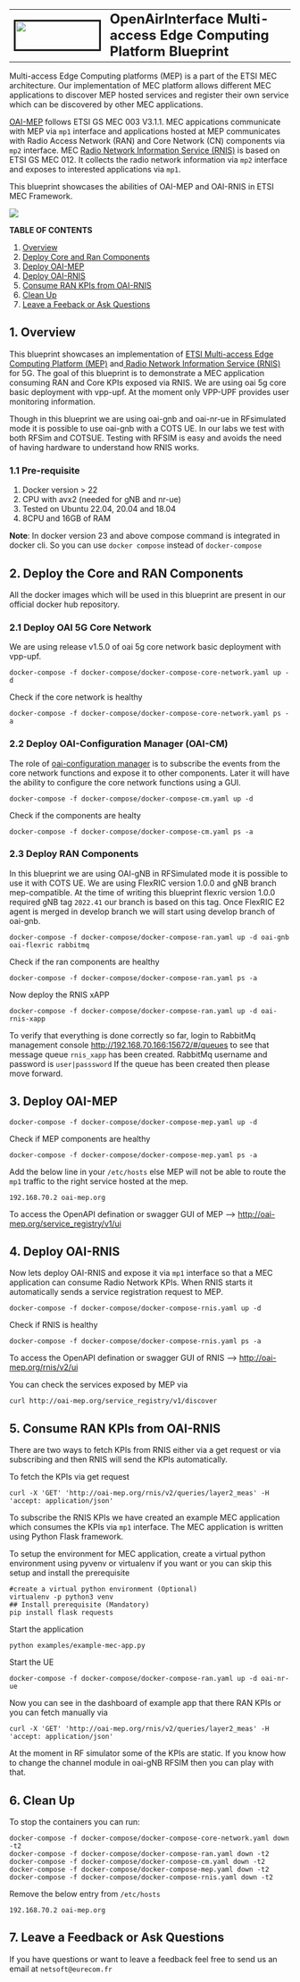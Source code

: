 <table style="border-collapse: collapse; border: none;">
  <tr style="border-collapse: collapse; border: none;">
    <td style="border-collapse: collapse; border: none;">
      <a href="http://www.openairinterface.org/">
         <img src="../images/oai_final_logo.png" alt="" border=3 height=50 width=150>
         </img>
      </a>
    </td>
    <td style="border-collapse: collapse; border: none; vertical-align: center;">
      <b><font size = "5">OpenAirInterface Multi-access Edge Computing Platform Blueprint</font></b>
    </td>
  </tr>
</table>

Multi-access Edge Computing platforms (MEP) is a part of the ETSI MEC architecture. Our implementation of MEC platform allows different MEC applications to discover MEP hosted services and register their own service which can be discovered by other MEC applications. 

[OAI-MEP](https://gitlab.eurecom.fr/oai/orchestration/oai-mec/oai-mep) follows ETSI GS MEC 003 V3.1.1. MEC appications communicate with MEP via `mp1` interface and applications hosted at MEP communicates with Radio Access Network (RAN) and Core Network (CN) components via `mp2` interface. MEC [Radio Network Information Service (RNIS)](https://gitlab.eurecom.fr/oai/orchestration/oai-mec/oai-rnis) is based on ETSI GS MEC 012. It collects the radio network information via `mp2` interface and exposes to interested applications via `mp1`.

This blueprint showcases the abilities of OAI-MEP and OAI-RNIS in ETSI MEC Framework.

![](../images/mep_blueprint.png)



**TABLE OF CONTENTS**
1.  [Overview](#1-overview)
2.  [Deploy Core and Ran Components](#2-deploy-core-and-ran-components)
3.  [Deploy OAI-MEP](#3-deploy-oai-mep)
4.  [Deploy OAI-RNIS](#4-deploy-oai-rnis)
5.  [Consume RAN KPIs from OAI-RNIS](#5-consume-ran-kpis-from-oai-rnis)
6.  [Clean Up](#6-clean-up)
7.  [Leave a Feeback or Ask Questions](#7-leave-a-feedback-or-ask-questions)

## 1. Overview

This blueprint showcases an implementation of [ETSI Multi-access Edge Computing Platform (MEP)](https://www.etsi.org/deliver/etsi_gs/MEC/001_099/003/03.01.01_60/gs_MEC003v030101p.pdf) and[ Radio Network Information Service (RNIS)](https://www.etsi.org/deliver/etsi_gs/MEC/001_099/012/02.01.01_60/gs_mec012v020101p.pdf) for 5G. The goal of this blueprint is to demonstrate a MEC application consuming RAN and Core KPIs exposed via RNIS. We are using oai 5g core basic deployment with vpp-upf. At the moment only VPP-UPF provides user monitoring information. 

Though in this blueprint we are using oai-gnb and oai-nr-ue in RFsimulated mode it is possible to use oai-gnb with a COTS UE. In our labs we test with both RFSim and COTSUE. Testing with RFSIM is easy and avoids the need of having hardware to understand how RNIS works. 


### 1.1 Pre-requisite

1. Docker version > 22
2. CPU with avx2 (needed for gNB and nr-ue)
3. Tested on Ubuntu 22.04, 20.04 and 18.04
4. 8CPU and 16GB of RAM

**Note**: In docker version 23 and above compose command is integrated in docker cli. So you can use `docker compose` instead of `docker-compose`

## 2. Deploy the Core and RAN Components

All the docker images which will be used in this blueprint are present in our official docker hub repository.

### 2.1 Deploy OAI 5G Core Network

We are using release v1.5.0 of oai 5g core network basic deployment with vpp-upf.

```shell
docker-compose -f docker-compose/docker-compose-core-network.yaml up -d
```
Check if the core network is healthy 

```shell
docker-compose -f docker-compose/docker-compose-core-network.yaml ps -a
```

### 2.2 Deploy OAI-Configuration Manager (OAI-CM)

The role of [oai-configuration manager](https://gitlab.eurecom.fr/oai/orchestration/oai-cm) is to subscribe the events from the core network functions and expose it to other components. Later it will have the ability to configure the core network functions using a GUI. 

```shell
docker-compose -f docker-compose/docker-compose-cm.yaml up -d
```

Check if the components are healty

```shell
docker-compose -f docker-compose/docker-compose-cm.yaml ps -a
```
### 2.3 Deploy RAN Components

In this blueprint we are using OAI-gNB in RFSimulated mode it is possible to use it with COTS UE. We are using FlexRIC version 1.0.0 and gNB branch mep-compatible. At the time of writing this blueprint flexric version 1.0.0 required gNB tag `2022.41` our branch is based on this tag. Once FlexRIC E2 agent is merged in develop branch we will start using develop branch of oai-gnb.

```shell
docker-compose -f docker-compose/docker-compose-ran.yaml up -d oai-gnb oai-flexric rabbitmq
```

Check if the ran components are healthy 

```shell
docker-compose -f docker-compose/docker-compose-ran.yaml ps -a
```
Now deploy the RNIS xAPP

```shell
docker-compose -f docker-compose/docker-compose-ran.yaml up -d oai-rnis-xapp
```

To verify that everything is done correctly so far, login to RabbitMq management console http://192.168.70.166:15672/#/queues to see that message queue `rnis_xapp` has been created. RabbitMq username and password is `user|passsword` If the queue has been created then please move forward. 


## 3. Deploy OAI-MEP

```shell
docker-compose -f docker-compose/docker-compose-mep.yaml up -d
```

Check if MEP components are healthy

```shell
docker-compose -f docker-compose/docker-compose-mep.yaml ps -a
```

Add the below line in your `/etc/hosts` else MEP will not be able to route the `mp1` traffic to the right service hosted at the mep.

```shell
192.168.70.2 oai-mep.org  
```

To access the OpenAPI defination or swagger GUI of MEP --> http://oai-mep.org/service_registry/v1/ui

## 4. Deploy OAI-RNIS

Now lets deploy OAI-RNIS and expose it via `mp1` interface so that a MEC application can consume Radio Network KPIs. When RNIS starts it automatically sends a service registration request to MEP. 

```shell
docker-compose -f docker-compose/docker-compose-rnis.yaml up -d
```

Check if RNIS is healthy

```shell
docker-compose -f docker-compose/docker-compose-rnis.yaml ps -a 
```

To access the OpenAPI defination or swagger GUI of RNIS --> http://oai-mep.org/rnis/v2/ui

You can check the services exposed by MEP via

```shell
curl http://oai-mep.org/service_registry/v1/discover
```

## 5. Consume RAN KPIs from OAI-RNIS

There are two ways to fetch KPIs from RNIS either via a get request or via subscribing and then RNIS will send the KPIs automatically. 

To fetch the KPIs via get request

```shell
curl -X 'GET' 'http://oai-mep.org/rnis/v2/queries/layer2_meas' -H 'accept: application/json'
```

To subscribe the RNIS KPIs we have created an example MEC application which consumes the KPIs via `mp1` interface. The MEC application is written using Python Flask framework. 

To setup the environment for MEC application, create a virtual python environment using pyvenv or virtualenv if you want or you can skip this setup and install the prerequisite

```shell
#create a virtual python environment (Optional)
virtualenv -p python3 venv
## Install prerequisite (Mandatory)
pip install flask requests
```

Start the application

```shell
python examples/example-mec-app.py
```

Start the UE 

```shell
docker-compose -f docker-compose/docker-compose-ran.yaml up -d oai-nr-ue
```

Now you can see in the dashboard of example app that there RAN KPIs or you can fetch manually via 

```shell
curl -X 'GET' 'http://oai-mep.org/rnis/v2/queries/layer2_meas' -H 'accept: application/json'
```

At the moment in RF simulator some of the KPIs are static. If you know how to change the channel module in oai-gNB RFSIM then you can play with that. 

## 6. Clean Up

To stop the containers you can run:

```shell
docker-compose -f docker-compose/docker-compose-core-network.yaml down -t2
docker-compose -f docker-compose/docker-compose-ran.yaml down -t2
docker-compose -f docker-compose/docker-compose-cm.yaml down -t2
docker-compose -f docker-compose/docker-compose-mep.yaml down -t2
docker-compose -f docker-compose/docker-compose-rnis.yaml down -t2
```

Remove the below entry from `/etc/hosts`

```shell
192.168.70.2 oai-mep.org  
```

## 7. Leave a Feedback or Ask Questions

If you have questions or want to leave a feedback feel free to send us an email at `netsoft@eurecom.fr`